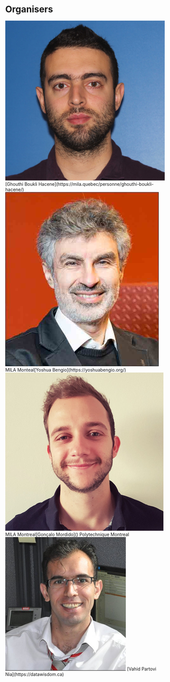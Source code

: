 # Organisers


<div class="grid">
  <div class="one">
   <img src="/orginisers_pictures/UserImage.jpg" alt="Ghouthi Boukli Hacene"/>
    [Ghouthi Boukli Hacene](https://mila.quebec/personne/ghouthi-boukli-hacene/)
  </div>
  <div class="two">
   <img src="/orginisers_pictures/Yoshua_bengio.jpeg" alt="Yoshua Bengio" />
    MILA Monteal[Yoshua Bengio](https://yoshuabengio.org/)
  </div>
  <div class="three">
   <img src="/orginisers_pictures/goncalo.jpeg" alt="Gonçalo Mordido" />
    MILA Montreal[Gonçalo Mordido]() Polytechnique Montreal
  </div>
  <div class="four">
   <img src="/orginisers_pictures/vahid_photo.png" alt="Vahid Partovi Nia‬" />
   [Vahid Partovi Nia](https://datawisdom.ca)
  </div>
 </div>
 <!-- 
  <div class="column">
   <img src="/orginisers_pictures/leduc-primeau-francois.jpg" alt="François Leduc-primeau" />
    Huawei Noah's Ark Canada|[François Leduc-primeau](https://www.gr2m.polymtl.ca/francois-leduc-primeau-en)Polytechnique Montreal
  </div>
  <div class="column">
   <img src="/orginisers_pictures/JG1.jpg" alt="Julie Grollier" />
   [Julie Grollier](http://julie.grollier.free.fr)
   CNRS, Thales
  </div>
   <div class="column">
   <img src="/orginisers_pictures/VG.png" alt="vincent gripon" />
   [Vincent Gripon](https://www.vincent-gripon.com)<br />IMT Atlantique
  </div>
</div>


<img src="/orginisers_pictures/Yoshua_bengio.jpeg" alt="Yoshua Bengio" width="280"/><img src="/orginisers_pictures/goncalo.jpeg" alt="Gonçalo Mordido" width="225"/>

[Ghouthi Boukli Hacene](https://mila.quebec/personne/ghouthi-boukli-hacene/) MILA Monteal[Yoshua Bengio](https://yoshuabengio.org/) MILA Montreal[Gonçalo Mordido]() Polytechnique Montreal




|<img src="/orginisers_pictures/vahid_photo.png" alt="Vahid Partovi Nia‬" width="225"/>|<img src="/orginisers_pictures/leduc-primeau-francois.jpg" alt="François Leduc-primeau" width="225"/>|<img src="/orginisers_pictures/JG1.jpg" alt="Julie Grollier" width="225"/>|
|[Vahid Partovi Nia](https://datawisdom.ca)<br />Huawei Noah's Ark Canada|[François Leduc-primeau](https://www.gr2m.polymtl.ca/francois-leduc-primeau-en)<br />Polytechnique Montreal|[Julie Grollier](http://julie.grollier.free.fr)<br />CNRS, Thales|



|<img src="/orginisers_pictures/vincent gripon.png" alt="vincent gripon" width="225"/>|
[Vincent Gripon](https://www.vincent-gripon.com)<br />IMT Atlantique|


<img src="/orginisers_pictures/UserImage.jpg" alt="Ghouthi Boukli Hacene" width="190"/><img src="/orginisers_pictures/Yoshua_bengio.jpeg" alt="Yoshua Bengio" width="280"/><img src="/orginisers_pictures/goncalo.jpeg" alt="Gonçalo Mordido" width="225"/>

[Ghouthi Boukli Hacene](https://mila.quebec/personne/ghouthi-boukli-hacene/) MILA Monteal[Yoshua Bengio](https://yoshuabengio.org/) MILA Montreal[Gonçalo Mordido]() Polytechnique Montreal




|<img src="/orginisers_pictures/vahid_photo.png" alt="Vahid Partovi Nia‬" width="225"/>|<img src="/orginisers_pictures/leduc-primeau-francois.jpg" alt="François Leduc-primeau" width="225"/>|<img src="/orginisers_pictures/JG1.jpg" alt="Julie Grollier" width="225"/>|
|[Vahid Partovi Nia](https://datawisdom.ca)<br />Huawei Noah's Ark Canada|[François Leduc-primeau](https://www.gr2m.polymtl.ca/francois-leduc-primeau-en)<br />Polytechnique Montreal|[Julie Grollier](http://julie.grollier.free.fr)<br />CNRS, Thales|



|<img src="/orginisers_pictures/VG.png" alt="vincent gripon" width="225"/>|
[Vincent Gripon](https://www.vincent-gripon.com)<br />IMT Atlantique|
-->
